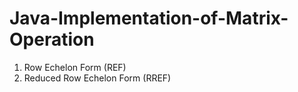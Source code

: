 # Java-Implementation-of-Matrix-Operation
1. Row Echelon Form (REF)
2. Reduced Row Echelon Form (RREF)
